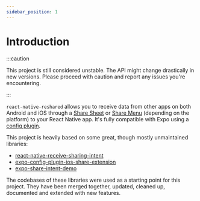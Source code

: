 ```yaml
---
sidebar_position: 1
---
```


# Introduction

:::caution

This project is still considered unstable. The API might change drastically in new versions. Please proceed with caution and report any issues you're encountering.

:::

`react-native-reshared` allows you to receive data from other apps on both Android and iOS through a [Share Sheet](https://developer.apple.com/design/human-interface-guidelines/ios/extensions/sharing-and-actions/) or [Share Menu](https://developer.android.com/training/sharing/receive) (depending on the platform) to your React Native app. It's fully compatible with Expo using a [config plugin](https://docs.expo.dev/guides/config-plugins/).

This project is heavily based on some great, though mostly unmaintained libraries:

- [react-native-receive-sharing-intent](https://github.com/ajith-ab/react-native-receive-sharing-intent)
- [expo-config-plugin-ios-share-extension](https://github.com/timedtext/expo-config-plugin-ios-share-extension)
- [expo-share-intent-demo](https://github.com/achorein/expo-share-intent-demo)

The codebases of these libraries were used as a starting point for this project. They have been merged together, updated, cleaned up, documented and extended with new features.
